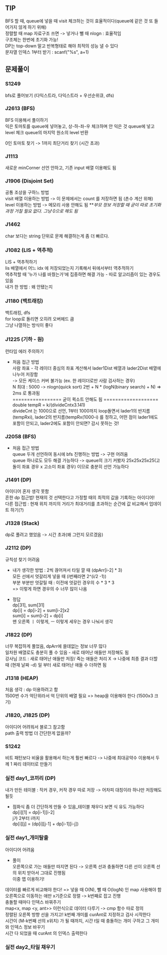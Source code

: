 ## TIP
BFS 할 때, queue에 넣을 때 visit 체크하는 것이 효율적이다(queue에 같은 것 또 들어가지 않게 하기 위해)<br>
정렬할 때 map 자료구조 쓰면 -> 넣거나 뺄 때 nlogn : 효율적임<br>
구조체는 한번에 초기화 가능!<br>
DP는 top-down 말고 반복형태로 해야 최적의 성능 낼 수 있다<br>
문자열 인덱스 1부터 받기 : scanf("%s", a+1) <br>

## 문제풀이
### S1249
bfs로 풀어보기
(다익스트라, 다익스트라 + 우선순위큐, dfs)

### J2613 (BFS)
BFS 이용해서 풀이하기<br>
익은 토마토를 queue에 넣어놓고, 상-하-좌-우 체크하며 안 익은 것 queue에 넣고 level 체크
queue의 마지막 원소의 level 반환

0인 토마토 찾기 -> 1까지 최단거리 찾기 (시간 초과)

### J1113
새로운 minCorner 선언 안하고, 기존 input 배열 이용해도 됨

### J1906 (Disjoint Set)
공통 조상을 구하느 방법 <br>
visit 배열 이용하는 방법 -> 이 문제에서는 count 를 저장하면 됨 (촌수 계산 위해) <br>
level 이용하는 방법 -> 메모리 사용 안해도 됨
***부모 정보 저장할 때 굳이 따로 초기화 과정 거칠 필요 없다. 그냥 0으로 해도 됨*

### J1462
char 보다는 string 단위로 문제 해결하는게 좀 더 빠르다.

### J1082 (LIS + 역추적)
LIS + 역추적하기<br>
lis 배열에서 어느 idx 에 저장되었는지 기록해서 뒤에서부터 역추적하기<br>
역추적할 때 '누가 나를 바꿨는가'에 집중하면 해결 가능 - 따로 알고리즘이 있는 경우도 있음<br>
내가 한 방법 : 왜 안됐는지 

### J1180 (백트래킹)
백트래킹, dfs <br>
for loop로 돌리면 오히려 오버헤드 큼 <br>
그냥 나열하는 방식이 좋다 <br>

### J1225 (기하 - 원)
런타임 에러 주의하기
- 처음 접근 방법 <br>
사람 좌표 - 각 레이더 중심의 좌표 계산해서 lader1Dist 배열과 lader2Dist 배열에 나누어 저장함 <br>
-> 모든 케이스 커버 불가능 (ex. 한 레이더로만 사람 검사하는 경우)<br>
N 최대 : 5000 -> nlogn(quick sort) 2번 + N * (logN(binary search) + N) => 2ms 로 통과됨<br>
================= 굳이 퀵소트 안해도 됨 ===================<br>
double tempR = k/(divideCntx3.141)<br>
divideCnt 는 1000으로 선언, 1부터 1000까지 loop돌면서 lader1의 반지름(tempRxi), lader2의 반지름(tempRx(1000-i) 를 정하고, 어떤 점이 lader1에도 포함이 안되고, lader2에도 포함이 안되면? 감시 못하는 것!

### J2058 (BFS)
- 처음 접근 방법<br>
queue 두개 선언하여 동시에 bfs 진행하는 방법 -> 구현 어려움<br>
queue 하나로도 모두 해결 가능하다 -> queue의 크기 커봤자 25x25x25x25(고돌이 좌표 경우 x 고소미 좌표 경우) 이므로 충분히 선언 가능하다

### J1491 (DP)
아이디어 혼자 생각 못함 <br>
흔한 dp 접근법! 현재의 것 선택한다고 가정할 때의 최적의 값을 기록하는 아이디어!<br>
다른 접근법 : 현재 위치 까지의 거리가 최대거리를 초과하는 순간에 값 비교해서 업데이트 하기(?)

### J1328 (Stack)
dp로 풀려고 했었음 -> 시간 초과(왜 그런지 모르겠음)

### J2112 (DP)
규칙성 찾기 어려움<br>
- 내가 생각한 방법 : 2씩 끊어져서 타일 깔 때 (dpArr[i-2] * 3) <br>
모든 선에서 엇갈리게 넣을 때 (i번째라면 2^(i/2 -1)) <br>
부분 부분만 엇갈릴 때 : 이전에 엇갈린 경우의 수 * 3 * 3 <br>
=> 이렇게 하면 경우의 수 너무 많이 나옴 <br>

- 정답<br>
dp[31], sum[31] <br>
dp[i] = dp[i-2] + sum[i-2]x2 <br>
sum[i] = sum[i-2] + dp[i] <br>
맨 오른쪽 ㅣ 이렇게, ㅡ 이렇게 세우는 경우 나눠서 생각

### J1822 (DP)
너무 복잡하게 풀었음, dpArr에 쓸데없는 정보 너무 많다 <br>
일차원 배열로도 충분히 풀 수 있음 - 새로 태어난 애들만 저장해도 됨<br>
강사님 코드 : 새로 태어난 애들만 저장/ 죽는 애들은 처리 X -> 나중에 최종 결과 더할 때 (현재 날짜 -d) 일 부터 새로 태어난 애들 수 더하면 됨

### J1318 (HEAP)
처음 생각 : dp 이용하려고 함 <br>
1500번 수가 억단위라서 억 단위의 배열 필요 => heap을 이용해야 한다 (1500x3 크기)

### J1820, J1825 (DP)
아이디어 어려워서 블로그 참고함 <br>
path 출력 방법 더 간단한게 없을까?

### S1242
비트 패턴보다 비율을 활용해서 하는게 훨씬 빠르다 -> 나중에 최대공약수 이용해서 두께 1 짜리 데이터로 만들기

### 실전 day1_코끼리 (DP)
내가 만든 테이블 : 작커 경우, 커작 경우 따로 저장 -> 어차피 대칭이라 하나만 저장해도 될듯 <br>

- 점화식 좀 더 간단하게 만들 수 있음_테이블 채우다 보면 식 유도 가능하다<br>
dp[i][1] = dp[i-1][i-2] <br>
j가 2부터 i까지 <br>
dp[i][j] = (dp[i][j-1] + dp[i-1][i-j])

### 실전 day1_개미탈출
아이디어 어려움<br>

- 풀이 <br>
오른쪽으로 가는 애들만 따지면 된다 -> 오른쪽 선과 충돌하면 다른 선이 오른쪽 선의 위치 받아서 그대로 진행됨 <br>
이중 맵 이용하기! <br>

데이터를 빠르게 비교해야 한다! => 넣을 때 O(N), 뺄 때 O(logN) 인 map 사용해야 함 <br>
오른쪽으로 이동하는 애만 x기준으로 정렬 -> k번째로 잡고 진행 <br>
충돌할 때마다 인덱스 바꿔주기<br>
map<x, map <y, ant>> 이런식으로 데이터 다루기 -> cmp 함수 따로 정의<br>
정렬된 오른쪽 방향 선을 가지고! k번째 개미를 curAnt로 지정하고 검사 시작한다<br>
시간이 (M-k번째 선의 x위치) 가 될 때까지, 시간 t일 때 충돌하는 개미 구하고 그 개미와 인덱스 정보 바꾸기<br>
시간 다 되었을 때 curAnt 의 인덱스 출력한다


### 실전 day2_타일 채우기

